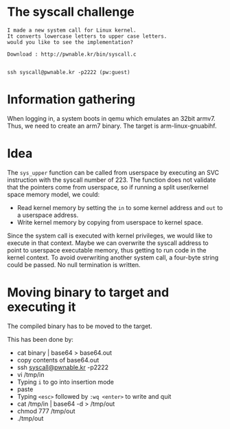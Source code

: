 # The syscall challenge
```
I made a new system call for Linux kernel.
It converts lowercase letters to upper case letters.
would you like to see the implementation?

Download : http://pwnable.kr/bin/syscall.c


ssh syscall@pwnable.kr -p2222 (pw:guest)
```

# Information gathering
When logging in, a system boots in qemu which emulates an 32bit armv7. Thus, we need to create an arm7 binary. The target is arm-linux-gnuabihf.

# Idea
The `sys_upper` function can be called from userspace by executing an SVC instruction with
the syscall number of 223.
The function does not validate that the pointers come from userspace, so if running a split
user/kernel space memory model, we could:

 - Read kernel memory by setting the `in` to some kernel address and `out` to a userspace address.
 - Write kernel memory by copying from userspace to kernel space.

Since the system call is executed with kernel privileges, we would like to execute in that context.
Maybe we can overwrite the syscall address to point to userspace executable memory, thus
getting to run code in the kernel context.
To avoid overwriting another system call, a four-byte string could be passed. No null termination
is written.

# Moving binary to target and executing it
The compiled binary has to be moved to the target.

This has been done by:

- cat binary | base64 > base64.out
- copy contents of base64.out
- ssh syscall@pwnable.kr -p2222
- vi /tmp/in
- Typing `i` to go into insertion mode
- paste
- Typing `<esc>` followed by `:wq <enter>` to write and quit
- cat /tmp/in | base64 -d > /tmp/out
- chmod 777 /tmp/out
- ./tmp/out